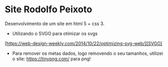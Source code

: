# Site Rodolfo Peixoto

Desenvolvimento de um site em html 5 + css 3.

- Utilizando o SVGO para otimizar os svgs

[https://web-design-weekly.com/2014/10/22/optimizing-svg-web/][SVGO]

- Para remover os metas dados, logo removendo o seu tamanhos, utilizei o site: https://tinypng.com/ para png!
